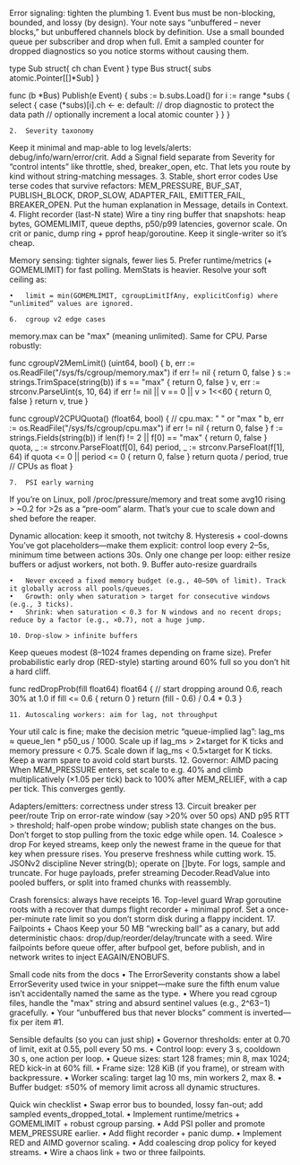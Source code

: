 
Error signaling: tighten the plumbing
	1.	Event bus must be non-blocking, bounded, and lossy (by design).
Your note says “unbuffered – never blocks,” but unbuffered channels block by definition. Use a small bounded queue per subscriber and drop when full. Emit a sampled counter for dropped diagnostics so you notice storms without causing them.

type Sub struct{ ch chan Event }
type Bus struct{ subs atomic.Pointer[[]*Sub] }

func (b *Bus) Publish(e Event) {
    subs := b.subs.Load()
    for i := range *subs {
        select {
        case (*subs)[i].ch <- e:
        default:
            // drop diagnostic to protect the data path
            // optionally increment a local atomic counter
        }
    }
}

	2.	Severity taxonomy
Keep it minimal and map-able to log levels/alerts: debug/info/warn/error/crit. Add a Signal field separate from Severity for “control intents” like throttle, shed, breaker_open, etc. That lets you route by kind without string-matching messages.
	3.	Stable, short error codes
Use terse codes that survive refactors: MEM_PRESSURE, BUF_SAT, PUBLISH_BLOCK, DROP_SLOW, ADAPTER_FAIL, EMITTER_FAIL, BREAKER_OPEN. Put the human explanation in Message, details in Context.
	4.	Flight recorder (last-N state)
Wire a tiny ring buffer that snapshots: heap bytes, GOMEMLIMIT, queue depths, p50/p99 latencies, governor scale. On crit or panic, dump ring + pprof heap/goroutine. Keep it single-writer so it’s cheap.

Memory sensing: tighter signals, fewer lies
	5.	Prefer runtime/metrics (+ GOMEMLIMIT) for fast polling.
MemStats is heavier. Resolve your soft ceiling as:

	•	limit = min(GOMEMLIMIT, cgroupLimitIfAny, explicitConfig) where “unlimited” values are ignored.

	6.	cgroup v2 edge cases
memory.max can be "max" (meaning unlimited). Same for CPU. Parse robustly:

func cgroupV2MemLimit() (uint64, bool) {
    b, err := os.ReadFile("/sys/fs/cgroup/memory.max")
    if err != nil { return 0, false }
    s := strings.TrimSpace(string(b))
    if s == "max" { return 0, false }
    v, err := strconv.ParseUint(s, 10, 64)
    if err != nil || v == 0 || v > 1<<60 { return 0, false }
    return v, true
}

func cgroupV2CPUQuota() (float64, bool) {
    // cpu.max: "<quota> <period>" or "max <period>"
    b, err := os.ReadFile("/sys/fs/cgroup/cpu.max")
    if err != nil { return 0, false }
    f := strings.Fields(string(b))
    if len(f) != 2 || f[0] == "max" { return 0, false }
    quota, _ := strconv.ParseFloat(f[0], 64)
    period, _ := strconv.ParseFloat(f[1], 64)
    if quota <= 0 || period <= 0 { return 0, false }
    return quota / period, true // CPUs as float
}

	7.	PSI early warning
If you’re on Linux, poll /proc/pressure/memory and treat some avg10 rising > ~0.2 for >2s as a “pre-oom” alarm. That’s your cue to scale down and shed before the reaper.

Dynamic allocation: keep it smooth, not twitchy
	8.	Hysteresis + cool-downs
You’ve got placeholders—make them explicit: control loop every 2–5s, minimum time between actions 30s. Only one change per loop: either resize buffers or adjust workers, not both.
	9.	Buffer auto-resize guardrails

	•	Never exceed a fixed memory budget (e.g., 40–50% of limit). Track it globally across all pools/queues.
	•	Growth: only when saturation > target for consecutive windows (e.g., 3 ticks).
	•	Shrink: when saturation < 0.3 for N windows and no recent drops; reduce by a factor (e.g., ×0.7), not a huge jump.

	10.	Drop-slow > infinite buffers
Keep queues modest (8–1024 frames depending on frame size). Prefer probabilistic early drop (RED-style) starting around 60% full so you don’t hit a hard cliff.

func redDropProb(fill float64) float64 {
    // start dropping around 0.6, reach 30% at 1.0
    if fill <= 0.6 { return 0 }
    return (fill - 0.6) / 0.4 * 0.3
}

	11.	Autoscaling workers: aim for lag, not throughput
Your util calc is fine; make the decision metric “queue-implied lag”:
lag_ms ≈ queue_len * p50_us / 1000.
Scale up if lag_ms > 2×target for K ticks and memory pressure < 0.75. Scale down if lag_ms < 0.5×target for K ticks. Keep a warm spare to avoid cold start bursts.
	12.	Governor: AIMD pacing
When MEM_PRESSURE enters, set scale to e.g. 40% and climb multiplicatively (×1.05 per tick) back to 100% after MEM_RELIEF, with a cap per tick. This converges gently.

Adapters/emitters: correctness under stress
	13.	Circuit breaker per peer/route
Trip on error-rate window (say >20% over 50 ops) AND p95 RTT > threshold; half-open probe window; publish state changes on the bus. Don’t forget to stop pulling from the toxic edge while open.
	14.	Coalesce > drop
For keyed streams, keep only the newest frame in the queue for that key when pressure rises. You preserve freshness while cutting work.
	15.	JSONv2 discipline
Never string(b); operate on []byte. For logs, sample and truncate. For huge payloads, prefer streaming Decoder.ReadValue into pooled buffers, or split into framed chunks with reassembly.

Crash forensics: always have receipts
	16.	Top-level guard
Wrap goroutine roots with a recover that dumps flight recorder + minimal pprof. Set a once-per-minute rate limit so you don’t storm disk during a flappy incident.
	17.	Failpoints + Chaos
Keep your 50 MB “wrecking ball” as a canary, but add deterministic chaos: drop/dup/reorder/delay/truncate with a seed. Wire failpoints before queue offer, after bufpool get, before publish, and in network writes to inject EAGAIN/ENOBUFS.

Small code nits from the docs
	•	The ErrorSeverity constants show a label ErrorSeverity used twice in your snippet—make sure the fifth enum value isn’t accidentally named the same as the type.
	•	Where you read cgroup files, handle the "max" string and absurd sentinel values (e.g., 2^63−1) gracefully.
	•	Your “unbuffered bus that never blocks” comment is inverted—fix per item #1.

Sensible defaults (so you can just ship)
	•	Governor thresholds: enter at 0.70 of limit, exit at 0.55, poll every 50 ms.
	•	Control loop: every 3 s, cooldown 30 s, one action per loop.
	•	Queue sizes: start 128 frames; min 8, max 1024; RED kick-in at 60% fill.
	•	Frame size: 128 KiB (if you frame), or stream with backpressure.
	•	Worker scaling: target lag 10 ms, min workers 2, max 8.
	•	Buffer budget: ≤50% of memory limit across all dynamic structures.

Quick win checklist
	•	Swap error bus to bounded, lossy fan-out; add sampled events_dropped_total.
	•	Implement runtime/metrics + GOMEMLIMIT + robust cgroup parsing.
	•	Add PSI poller and promote MEM_PRESSURE earlier.
	•	Add flight recorder + panic dump.
	•	Implement RED and AIMD governor scaling.
	•	Add coalescing drop policy for keyed streams.
	•	Wire a chaos link + two or three failpoints.


